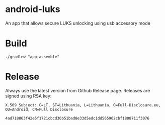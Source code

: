 # android-luks

An app that allows secure LUKS unlocking using usb accessory mode

# Build

```
./gradlew "app:assemble"
```

# Release

Always use the latest version from Github Release page.
Releases are signed using RSA key:

`X.509 Subject: C=LT, ST=Lithuania, L=Lithuania, O=Full-Disclosure.eu, OU=Android, CN=Full Disclosure`

`4ad718863f42e5f1721cbcd30b51bad8e33d5edc1dd565962cbf1808711f3076`

